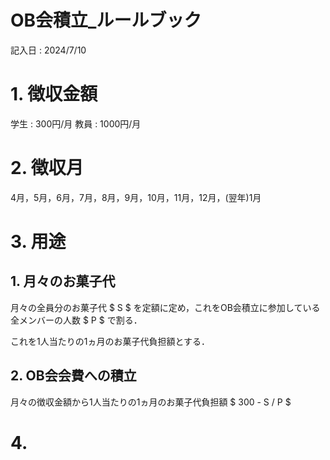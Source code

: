 # OB会積立_ルールブック
記入日 : 2024/7/10

# 1. 徴収金額
学生 : 300円/月
教員 : 1000円/月

# 2. 徴収月
4月，5月，6月，7月，8月，9月，10月，11月，12月，(翌年)1月

# 3. 用途
## 1. 月々のお菓子代
月々の全員分のお菓子代 $ S $ を定額に定め，これをOB会積立に参加している全メンバーの人数 $ P $ で割る．

これを1人当たりの1ヵ月のお菓子代負担額とする．

## 2. OB会会費への積立
月々の徴収金額から1人当たりの1ヵ月のお菓子代負担額 $ 300 - S / P $


# 4. 
